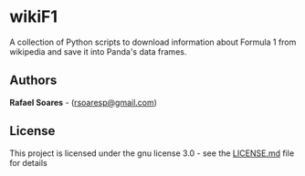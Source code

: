 # wikiF1

A collection of Python scripts to download information about Formula 1 from wikipedia and save it into Panda's data frames.

## Authors

**Rafael Soares** -  (rsoaresp@gmail.com)


## License

This project is licensed under the gnu license 3.0 - see the [LICENSE.md](LICENSE.md) file for details
